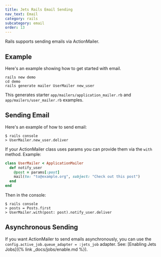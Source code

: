 ```yaml
---
title: Jets Rails Email Sending
nav_text: Email
category: rails
subcategory: email
order: 13
---
```


Rails supports sending emails via ActionMailer.

## Example

Here's an example showing how to get started with email.

    rails new demo
    cd demo
    rails generate mailer UserMailer new_user

This generates starter `app/mailers/application_mailer.rb` and `app/mailers/user_mailer.rb` examples.

## Sending Email

Here's an example of how to send email:

    $ rails console
    > UserMailer.new_user.deliver

If your ActionMailer class uses params you can provide them via the `with` method.  Example:

```ruby
class UserMailer < ApplicationMailer
  def notify_user
    @post = params[:post]
    mail(to: "to@example.org", subject: "Check out this post")
  end
end
```

Then in the console:

    $ rails console
    > posts = Posts.first
    > UserMailer.with(post: post).notify_user.deliver

## Asynchronous Sending

If you want ActionMailer to send emails asynchronously, you can use the `config.active_job.queue_adapter = :jets_job` adapter. See: [Enabling Jets Jobs]({% link _docs/jobs/enable.md %}).

